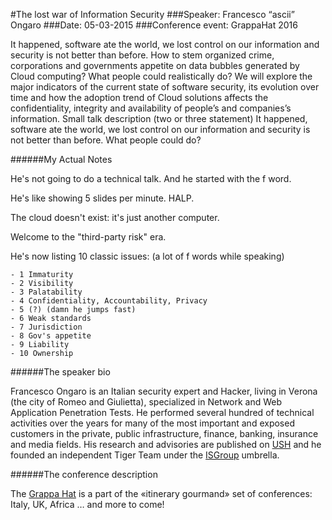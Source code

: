 #The lost war of Information Security
###Speaker: Francesco “ascii” Ongaro
###Date: 05-03-2015
###Conference event: GrappaHat 2016

It happened, software ate the world, we lost control on our information and security is not better than before.
How to stem organized crime, corporations and governments appetite on data bubbles generated by Cloud computing? What people could realistically do?
We will explore the major indicators of the current state of software security, its evolution over time and how the adoption trend of Cloud solutions affects the confidentiality, integrity and availability of people’s and companies’s information.
Small talk description (two or three statement) It happened, software ate the world, we lost control on our information and security is not better than before. What people could do?

######My Actual Notes

He's not going to do a technical talk. And he started with the f word.

He's like showing 5 slides per minute. HALP.

The cloud doesn't exist: it's just another computer.

Welcome to the "third-party risk" era.

He's now listing 10 classic issues: (a lot of f words while speaking)

    - 1 Immaturity
    - 2 Visibility
    - 3 Palatability
    - 4 Confidentiality, Accountability, Privacy
    - 5 (?) (damn he jumps fast)
    - 6 Weak standards
    - 7 Jurisdiction
    - 8 Gov's appetite
    - 9 Liability
    - 10 Ownership

######The speaker bio

Francesco Ongaro is an Italian security expert and Hacker, living in Verona (the city of Romeo and Giulietta), specialized in Network and Web Application Penetration Tests.
He performed several hundred of technical activities over the years for many of the most important and exposed customers in the private, public infrastructure, finance, banking, insurance and media fields.
His research and advisories are published on [USH](www.ush.it) and he founded an independent Tiger Team under the [ISGroup](www.isgroup.it) umbrella.

######The conference description

The [Grappa Hat](https://grappahat.net) is a part of the «itinerary gourmand» set of conferences:
Italy, UK, Africa … and more to come!
